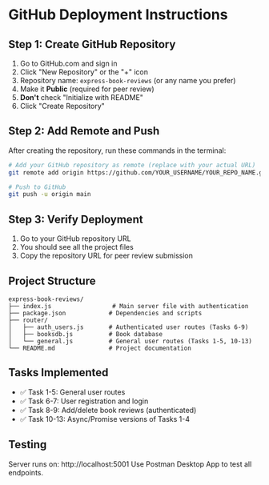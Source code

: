 # GitHub Deployment Instructions

## Step 1: Create GitHub Repository
1. Go to GitHub.com and sign in
2. Click "New Repository" or the "+" icon
3. Repository name: `express-book-reviews` (or any name you prefer)
4. Make it **Public** (required for peer review)
5. **Don't** check "Initialize with README" 
6. Click "Create Repository"

## Step 2: Add Remote and Push
After creating the repository, run these commands in the terminal:

```bash
# Add your GitHub repository as remote (replace with your actual URL)
git remote add origin https://github.com/YOUR_USERNAME/YOUR_REPO_NAME.git

# Push to GitHub
git push -u origin main
```

## Step 3: Verify Deployment
1. Go to your GitHub repository URL
2. You should see all the project files
3. Copy the repository URL for peer review submission

## Project Structure
```
express-book-reviews/
├── index.js                 # Main server file with authentication
├── package.json            # Dependencies and scripts
├── router/
│   ├── auth_users.js       # Authenticated user routes (Tasks 6-9)
│   ├── booksdb.js          # Book database
│   └── general.js          # General user routes (Tasks 1-5, 10-13)
└── README.md               # Project documentation
```

## Tasks Implemented
- ✅ Task 1-5: General user routes
- ✅ Task 6-7: User registration and login
- ✅ Task 8-9: Add/delete book reviews (authenticated)
- ✅ Task 10-13: Async/Promise versions of Tasks 1-4

## Testing
Server runs on: http://localhost:5001
Use Postman Desktop App to test all endpoints.